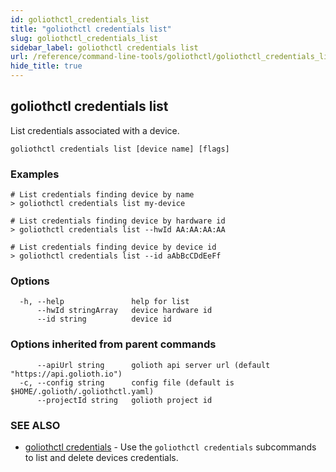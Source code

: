 ```yaml
---
id: goliothctl_credentials_list
title: "goliothctl credentials list"
slug: goliothctl_credentials_list
sidebar_label: goliothctl credentials list
url: /reference/command-line-tools/goliothctl/goliothctl_credentials_list/
hide_title: true
---
```

## goliothctl credentials list

List credentials associated with a device.

```
goliothctl credentials list [device name] [flags]
```

### Examples

```
# List credentials finding device by name
> goliothctl credentials list my-device

# List credentials finding device by hardware id
> goliothctl credentials list --hwId AA:AA:AA:AA

# List credentials finding device by device id
> goliothctl credentials list --id aAbBcCDdEeFf
```

### Options

```
  -h, --help               help for list
      --hwId stringArray   device hardware id
      --id string          device id
```

### Options inherited from parent commands

```
      --apiUrl string      golioth api server url (default "https://api.golioth.io")
  -c, --config string      config file (default is $HOME/.golioth/.goliothctl.yaml)
      --projectId string   golioth project id
```

### SEE ALSO

* [goliothctl credentials](/reference/command-line-tools/goliothctl/goliothctl_credentials/)	 - Use the `goliothctl credentials` subcommands to list and delete devices credentials.

